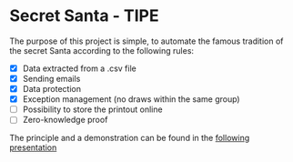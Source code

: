 Secret Santa - TIPE
===================

The purpose of this project is simple, to automate the famous tradition of the secret Santa according to the following rules:

- [x] Data extracted from a .csv file
- [x] Sending emails
- [x] Data protection
- [x] Exception management (no draws within the same group)
- [ ] Possibility to store the printout online
- [ ] Zero-knowledge proof

The principle and a demonstration can be found in the [following presentation](TIPE_Presentation.pdf)
